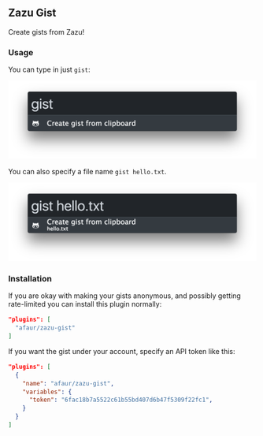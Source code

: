 ## Zazu Gist

Create gists from Zazu!

### Usage

You can type in just `gist`:

![no name](./screenshots/noname.png)

You can also specify a file name `gist hello.txt`.

![name](./screenshots/name.png)

### Installation

If you are okay with making your gists anonymous, and possibly getting
rate-limited you can install this plugin normally:

~~~ json
"plugins": [
  "afaur/zazu-gist"
]
~~~

If you want the gist under your account, specify an API token like this:

~~~ json
"plugins": [
  {
    "name": "afaur/zazu-gist",
    "variables": {
      "token": "6fac18b7a5522c61b55bd407d6b47f5309f22fc1",
    }
  }
]
~~~
